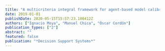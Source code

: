 ```yaml
---
title: "A multicriteria integral framework for agent-based model calibration using evolutionary multiobjective optimization and network-based visualization"
date: 2019-01-01
publishDate: 2020-05-15T15:57:23.100412Z
authors: ["Ignacio Moya", "Manuel Chica", "Óscar Cordón"]
publication_types: ["2"]
abstract: ""
featured: false
publication: "*Decision Support Systems*"
---
```


